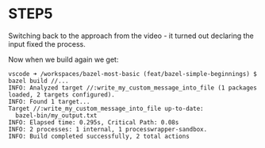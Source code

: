 # STEP5

Switching back to the approach from the video - it turned out declaring the input fixed the process.

Now when we build again we get:

```
vscode ➜ /workspaces/bazel-most-basic (feat/bazel-simple-beginnings) $ bazel build //...
INFO: Analyzed target //:write_my_custom_message_into_file (1 packages loaded, 2 targets configured).
INFO: Found 1 target...
Target //:write_my_custom_message_into_file up-to-date:
  bazel-bin/my_output.txt
INFO: Elapsed time: 0.295s, Critical Path: 0.08s
INFO: 2 processes: 1 internal, 1 processwrapper-sandbox.
INFO: Build completed successfully, 2 total actions
```